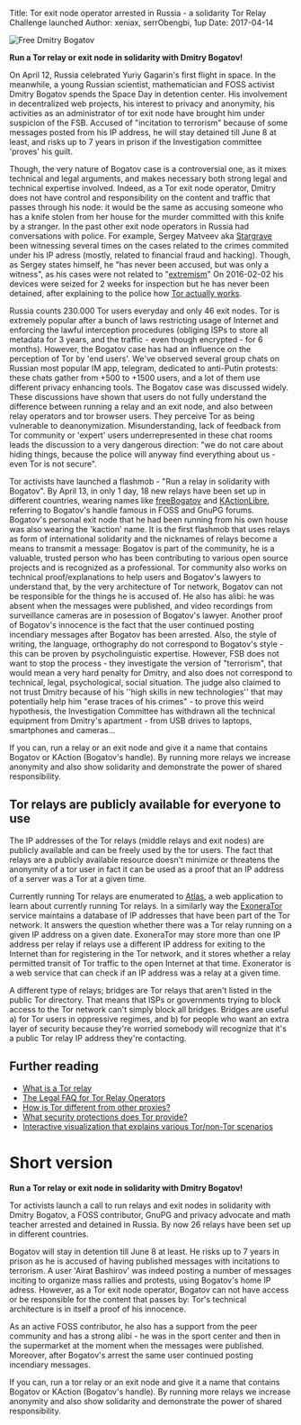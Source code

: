 Title: Tor exit node operator arrested in Russia - a solidarity Tor Relay Challenge launched
Author: xeniax, serrObengbi, 1up
Date: 2017-04-14

![Free Dmitry Bogatov](/images/freebogatov.png)

**Run a Tor relay or exit node in solidarity with Dmitry Bogatov!**

On April 12, Russia celebrated Yuriy Gagarin's first flight in space. In the
meanwhile, a young Russian scientist, mathematician and FOSS activist Dmitry
Bogatov spends the Space Day in detention center. His involvement in
decentralized web projects, his interest to privacy and anonymity, his
activities as an administrator of tor exit node have brought him under
suspicion of the FSB. Accused of "incitation to terrorism" because of some
messages posted from his IP address, he will stay detained till June 8 at
least, and risks up to 7 years in prison if the Investigation committee
'proves' his guilt.

Though, the very nature of Bogatov case is a controversial one, as it mixes
technical and legal arguments, and makes necessary both strong legal and
technical expertise involved. Indeed, as a Tor exit node operator, Dmitry does
not have control and responsibility on the content and traffic that passes
through his node: it would be the same as accusing someone who has a knife
stolen from her house for the murder committed with this knife by a stranger.
In the past other exit node operators in Russia had conversations with police.
For example, Sergey Matveev aka [Stargrave](http://www.stargrave.org/Contacts.html#Contacts) been witnessing several times
on the cases related to the crimes commited under his IP adress (mostly,
related to financial fraud and hacking). Though, as Sergey states himself, he
"has never been accused, but was only a witness", as his cases were not related
to "[extremism](https://geektimes.ru/post/287944/#comment_9998470)" On
2016-02-02 his devices were seized for 2 weeks for inspection but he has never
been detained, after explaining to the police how [Tor actually works](https://lists.cypherpunks.ru/pipermail/cryptoparty/2016-February/000111.html).

Russia counts 230.000 Tor users everyday and only 46 exit nodes. Tor is
extremely popular after a bunch of laws restricting usage of Internet and
enforcing the lawful interception procedures (obliging ISPs to store all
metadata for 3 years, and the traffic - even though encrypted - for 6 months).
However, the Bogatov case has had an influence on the perception of Tor by 'end
users'. We've observed several group chats on Russian most popular IM app,
telegram, dedicated to anti-Putin protests: these chats gather from +500 to
+1500 users, and a lot of them use different privacy enhancing tools. The
Bogatov case was discussed widely. These discussions have shown that users do
not fully understand the difference between running a relay and an exit node,
and also between relay operators and tor browser users. They perceive Tor as
being vulnerable to deanonymization. Misunderstanding, lack of feedback from
Tor community or 'expert' users underrepresented in these chat rooms leads the
discussion to a very dangerous direction: "we do not care about hiding things,
because the police will anyway find everything about us - even Tor is not
secure".

Tor activists have launched a flashmob - "Run a relay in solidarity with
Bogatov". By April 13, in only 1 day, 18 new relays have been set up in
different countries, wearing names like
[freeBogatov](https://atlas.torproject.org/#search/Bogatov) and
[KActionLibre](https://atlas.torproject.org/#search/KActionLibre), referring
to Bogatov's handle famous in FOSS and GnuPG forums. Bogatov's personal exit
node that he had been running from his own house was also wearing the 'kaction'
name. It is the first flashmob that uses relays as form of international
solidarity and the nicknames of relays become a means to transmit a message:
Bogatov is part of the community, he is a valuable, trusted person who has been
contributing to various open source projects and is recognized as a
professional. Tor community also works on technical proof/explanations to help
users and Bogatov's lawyers to understand that, by the very architecture of Tor
network, Bogatov can not be responsible for the things he is accused of. He
also has alibi: he was absent when the messages were published, and video
recordings from surveillance cameras are in posession of Bogatov's lawyer.
Another proof of Bogatov's innocence is the fact that the user continued
posting incendiary messages after Bogatov has been arrested. Also, the style
of writing, the language, orthography do not correspond to Bogatov's style -
this can be proven by psycholinguistic expertise. However, FSB does not want to
stop the process - they investigate the version of "terrorism", that would mean
a very hard penalty for Dmitry, and also does not correspond to technical,
legal, psychological, social situation. The judge also claimed to not trust
Dmitry because of his ''high skills in new technologies'' that may potentially
help him "erase traces of his crimes" - to prove this weird hypothesis, the
Investigation Committee has withdrawn all the technical equipment from Dmitry's
apartment - from USB drives to laptops, smartphones and cameras...

If you can, run a relay or an exit node and give it a name that contains
Bogatov or KAction (Bogatov's handle). By running more relays we
increase anonymity and also show solidarity and demonstrate the power of
shared responsibility.

## Tor relays are publicly available for everyone to use

The IP addresses of the Tor relays (middle relays and exit nodes) are publicly
available and can be freely used by the tor users. The fact that relays are a
publicly available resource doesn't minimize or threatens the anonymity of a
tor user in fact it can be used as a proof that an IP address of a server was a
Tor at a given time.

Currently running Tor relays are enumerated to [Atlas](https://atlas.torproject.org), a web application to learn about currently
running Tor relays. In a similarly way the [ExoneraTor](https://exonerator.torproject.org/) service maintains a database of IP
addresses that have been part of the Tor network. It answers the question
whether there was a Tor relay running on a given IP address on a given date.
ExoneraTor may store more than one IP address per relay if relays use a
different IP address for exiting to the Internet than for registering in the
Tor network, and it stores whether a relay permitted transit of Tor traffic to
the open Internet at that time. Exonerator is a web service that can check if
an IP address was a relay at a given time.

A different type of relays; bridges are Tor relays that aren't listed in the
public Tor directory. That means that ISPs or governments trying to block
access to the Tor network can't simply block all bridges. Bridges are useful
a) for Tor users in oppressive regimes, and b) for people who want an extra
layer of security because they're worried somebody will recognize that it's a
public Tor relay IP address they're contacting.

## Further reading

* [What is a Tor relay](https://www.eff.org/torchallenge/what-is-tor.html)
* [The Legal FAQ for Tor Relay Operators](https://www.torproject.org/eff/tor-legal-faq.html.en)
* [How is Tor different from other proxies?](https://www.torproject.org/docs/faq.html.en#Torisdifferent)
* [What security protections does Tor provide?](https://www.torproject.org/docs/faq.html.en#WhatProtectionsDoesTorProvide)
* [Interactive visualization that explains various Tor/non-Tor scenarios]( https://www.eff.org/pages/tor-and-https)

# Short version

**Run a Tor relay or exit node in solidarity with Dmitry Bogatov!**

Tor activists launch a call to run relays and exit nodes in solidarity with
Dmitry Bogatov, a FOSS contributor, GnuPG and privacy advocate and math teacher
arrested and detained in Russia. By now 26 relays have been set up in different
countries.

Bogatov will stay in detention till June 8 at least. He risks up to 7 years in
prison as he is accused of having published messages with incitations to
terrorism. A user 'Airat Bashirov' was indeed posting a number of messages
inciting to organize mass rallies and protests, using Bogatov's home IP adress.
However, as a Tor exit node operator, Bogatov can not have access or be
responsible for the content that passes by: Tor's technical architecture is in
itself a proof of his innocence.

As an active FOSS contributor, he also has a support from the peer community
and has a strong alibi - he was in the sport center and then in the supermarket
at the moment when the messages were published. Moreover, after Bogatov's
arrest the same user continued posting incendiary messages.

If you can, run a tor relay or an exit node and give it a name that contains
Bogatov or KAction (Bogatov's handle). By running more relays we increase
anonymity and also show solidarity and demonstrate the power of shared
responsibility.
